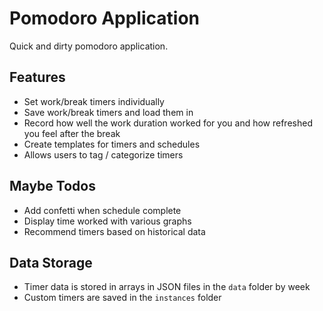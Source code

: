 # Pomodoro Application

Quick and dirty pomodoro application. 

## Features

- Set work/break timers individually
- Save work/break timers and load them in
- Record how well the work duration worked for you and how refreshed you feel after the break
- Create templates for timers and schedules
- Allows users to tag / categorize timers  
  
## Maybe Todos 

- Add confetti when schedule complete
- Display time worked with various graphs
- Recommend timers based on historical data

## Data Storage

- Timer data is stored in arrays in JSON files in the `data` folder by week
- Custom timers are saved in the `instances` folder
